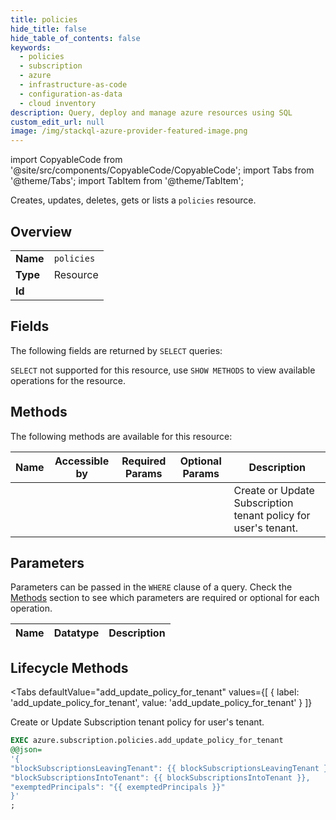```yaml
--- 
title: policies
hide_title: false
hide_table_of_contents: false
keywords:
  - policies
  - subscription
  - azure
  - infrastructure-as-code
  - configuration-as-data
  - cloud inventory
description: Query, deploy and manage azure resources using SQL
custom_edit_url: null
image: /img/stackql-azure-provider-featured-image.png
---
```


import CopyableCode from '@site/src/components/CopyableCode/CopyableCode';
import Tabs from '@theme/Tabs';
import TabItem from '@theme/TabItem';

Creates, updates, deletes, gets or lists a <code>policies</code> resource.

## Overview
<table><tbody>
<tr><td><b>Name</b></td><td><code>policies</code></td></tr>
<tr><td><b>Type</b></td><td>Resource</td></tr>
<tr><td><b>Id</b></td><td><CopyableCode code="azure.subscription.policies" /></td></tr>
</tbody></table>

## Fields

The following fields are returned by `SELECT` queries:

`SELECT` not supported for this resource, use `SHOW METHODS` to view available operations for the resource.


## Methods

The following methods are available for this resource:

<table>
<thead>
    <tr>
    <th>Name</th>
    <th>Accessible by</th>
    <th>Required Params</th>
    <th>Optional Params</th>
    <th>Description</th>
    </tr>
</thead>
<tbody>
<tr>
    <td><a href="#add_update_policy_for_tenant"><CopyableCode code="add_update_policy_for_tenant" /></a></td>
    <td><CopyableCode code="exec" /></td>
    <td></td>
    <td></td>
    <td>Create or Update Subscription tenant policy for user's tenant.</td>
</tr>
</tbody>
</table>

## Parameters

Parameters can be passed in the `WHERE` clause of a query. Check the [Methods](#methods) section to see which parameters are required or optional for each operation.

<table>
<thead>
    <tr>
    <th>Name</th>
    <th>Datatype</th>
    <th>Description</th>
    </tr>
</thead>
<tbody>
</tbody>
</table>

## Lifecycle Methods

<Tabs
    defaultValue="add_update_policy_for_tenant"
    values={[
        { label: 'add_update_policy_for_tenant', value: 'add_update_policy_for_tenant' }
    ]}
>
<TabItem value="add_update_policy_for_tenant">

Create or Update Subscription tenant policy for user's tenant.

```sql
EXEC azure.subscription.policies.add_update_policy_for_tenant 
@@json=
'{
"blockSubscriptionsLeavingTenant": {{ blockSubscriptionsLeavingTenant }}, 
"blockSubscriptionsIntoTenant": {{ blockSubscriptionsIntoTenant }}, 
"exemptedPrincipals": "{{ exemptedPrincipals }}"
}'
;
```
</TabItem>
</Tabs>
